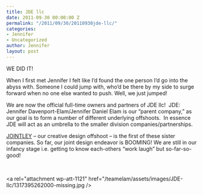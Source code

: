 ```yaml
---
title: JDE llc
date: 2011-09-30 00:00:00 Z
permalink: "/2011/09/30/20110930jde-llc/"
categories:
- Jennifer
- Uncategorized
author: Jennifer
layout: post
---
```


WE DID IT!

When I first met Jennifer I felt like I&#8217;d found the one person I&#8217;d go into the abyss with. Someone I could jump with, who&#8217;d be there by my side to surge forward when no one else wanted to push. Well, we just jumped!

We are now the official full-time owners and partners of JDE llc!  JDE: Jennifer Davenport-Elam/Jennifer Daniel Elam is our &#8220;parent company,&#8221; as our goal is to form a number of different underlying offshoots.  In essence JDE will act as an umbrella to the smaller division companies/partnerships.

[JOINTLEY](http://www.jointley.com/) &#8211; our creative design offshoot &#8211; is the first of these sister companies. So far, our joint design endeavor is BOOMING! We are still in our infancy stage i.e. getting to know each-others &#8220;work laugh&#8221; but so-far-so-good!

&nbsp;

<a rel="attachment wp-att-1121" href="/teamelam/assets/images/JDE-llc/1317395262000-missing.jpg /></a>

&nbsp;
